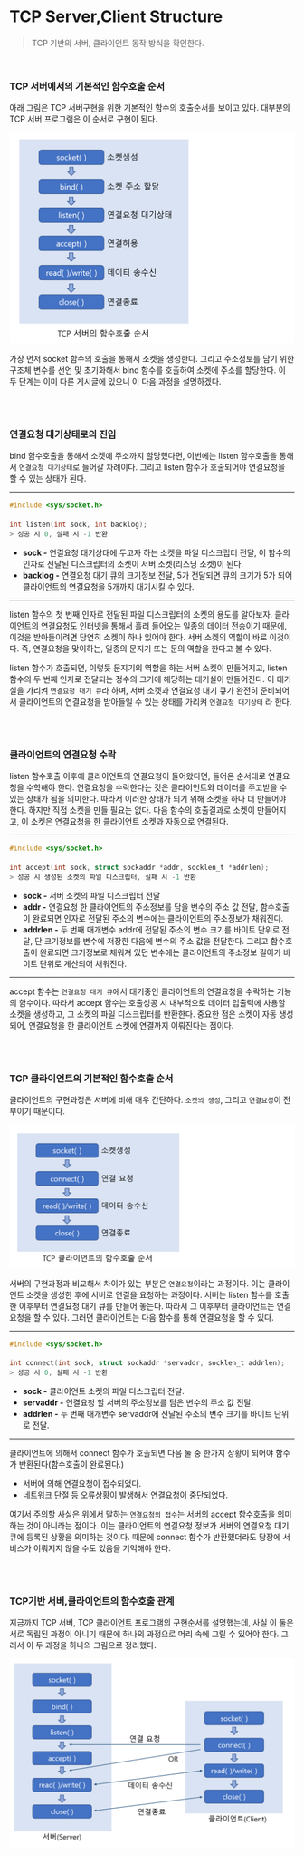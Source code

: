 # TCP Server,Client Structure

> TCP 기반의 서버, 클라이언트 동작 방식을 확인한다.

<br>

### TCP 서버에서의 기본적인 함수호출 순서

아래 그림은 TCP 서버구현을 위한 기본적인 함수의 호출순서를 보이고 있다. 대부분의 TCP 서버 프로그램은 이 순서로 구현이 된다.

![1](../img/Network_Programming/TCP_Server,Client_Structure/1.PNG)

가장 먼저 socket 함수의 호출을 통해서 소켓을 생성한다. 그리고 주소정보를 담기 위한 구조체 변수를 선언 및 초기화해서 bind 함수를 호출하여 소켓에 주소를 할당한다. 이 두 단계는 이미 다른 게시글에 있으니 이 다음 과정을 설명하겠다.

<br>

<br>

### 연결요청 대기상태로의 진입

bind 함수호출을 통해서 소켓에 주소까지 할당했다면, 이번에는 listen 함수호출을 통해서 `연결요청 대기상태`로 들어갈 차례이다. 그리고 listen 함수가 호출되어야 연결요청을 할 수 있는 상태가 된다.

---

```c
#include <sys/socket.h>

int listen(int sock, int backlog);
> 성공 시 0, 실패 시 -1 반환
```

* **sock -** 연결요청 대기상태에 두고자 하는 소켓을 파일 디스크립터 전달, 이 함수의 인자로 전달된 디스크립터의 소켓이 서버 소켓(리스닝 소켓)이 된다.
* **backlog -** 연결요청 대기 큐의 크기정보 전달, 5가 전달되면 큐의 크기가 5가 되어 클라이언트의 연결요청을 5개까지 대기시킬 수 있다.

---

listen 함수의 첫 번째 인자로 전달된 파일 디스크립터의 소켓의 용도를 알아보자. 클라이언트의 연결요청도 인터넷을 통해서 흘러 들어오는 일종의 데이터 전송이기 때문에, 이것을 받아들이려면 당연히 소켓이 하나 있어야 한다. 서버 소켓의 역할이 바로 이것이다. 즉, 연결요청을 맞이하는, 일종의 문지기 또는 문의 역할을 한다고 볼 수 있다. 

listen 함수가 호출되면, 이렇듯 문지기의 역할을 하는 서버 소켓이 만들어지고, listen 함수의 두 번째 인자로 전달되는 정수의 크기에 해당하는 대기실이 만들어진다. 이 대기실을 가리켜 `연결요청 대기 큐`라 하며, 서버 소켓과 연결요청 대기 큐가 완전히 준비되어서 클라이언트의 연결요청을 받아들일 수 있는 상태를 가리켜 `연결요청 대기상태` 라 한다.

<br>

<br>

### 클라이언트의 연결요청 수락

listen 함수호출 이후에 클라이언트의 연결요청이 들어왔다면, 들어온 순서대로 연결요청을 수학해야 한다. 연결요청을 수락한다는 것은 클라이언트와 데이터를 주고받을 수 있는 상태가 됨을 의미한다. 따라서 이러한 상태가 되기 위해 소켓을 하나 더 만들어야 한다. 하지만 직접 소켓을 만들 필요는 없다. 다음 함수의 호출결과로 소켓이 만들어지고, 이 소켓은 연결요청을 한 클라이언트 소켓과 자동으로 연결된다.

---

```c
#include <sys/socket.h>

int accept(int sock, struct sockaddr *addr, socklen_t *addrlen);
> 성공 시 생성된 소켓의 파일 디스크립터, 실패 시 -1 반환
```

* **sock -** 서버 소켓의 파일 디스크립터 전달
* **addr -** 연결요청 한 클라이언트의 주소정보를 담을 변수의 주소 값 전달, 함수호출이 완료되면 인자로 전달된 주소의 변수에는 클라이언트의 주소정보가 채워진다.
* **addrlen -** 두 번째 매개변수 addr에 전달된 주소의 변수 크기를 바이트 단위로 전달, 단 크기정보를 변수에 저장한 다음에 변수의 주소 값을 전달한다. 그리고 함수호출이 완료되면 크기정보로 채워져 있던 변수에는 클라이언트의 주소정보 길이가 바이트 단위로 계산되어 채워진다.

---

accept 함수는 `연결요청 대기 큐`에서 대기중인 클라이언트의 연결요청을 수락하는 기능의 함수이다. 따라서 accept 함수는 호출성공 시 내부적으로 데이터 입출력에 사용할 소켓을 생성하고, 그 소켓의 파일 디스크립터를 반환한다. 중요한 점은 소켓이 자동 생성되어, 연결요청을 한 클라이언트 소켓에 연결까지 이뤄진다는 점이다. 

<br>

<br>

### TCP 클라이언트의 기본적인 함수호출 순서

클라이언트의 구현과정은 서버에 비해 매우 간단하다. `소켓의 생성`, 그리고 `연결요청`이 전부이기 때문이다.

![2](../img/Network_Programming/TCP_Server,Client_Structure/2.PNG)

서버의 구현과정과 비교해서 차이가 있는 부분은 `연결요청`이라는 과정이다. 이는 클라이언트 소켓을 생성한 후에 서버로 연결을 요청하는 과정이다. 서버는 listen 함수를 호출한 이후부터 연결요청 대기 큐를 만들어 놓는다. 따라서 그 이후부터 클라이언트는 연결요청을 할 수 있다. 그러면 클라이언트는 다음 함수를 통해 연결요청을 할 수 있다.

---

```c
#include <sys/socket.h>

int connect(int sock, struct sockaddr *servaddr, socklen_t addrlen);
> 성공 시 0, 실패 시 -1 반환
```

* **sock -** 클라이언트 소켓의 파일 디스크립터 전달.
* **servaddr -** 연결요청 할 서버의 주소정보를 담은 변수의 주소 값 전달.
* **addrlen -** 두 번째 매개변수 servaddr에 전달된 주소의 변수 크기를 바이트 단위로 전달.

---

클라이언트에 의해서 connect 함수가 호출되면 다음 둘 중 한가지 상황이 되어야 함수가 반환된다(함수호출이 완료된다.)

* 서버에 의해 연결요청이 접수되었다.
* 네트워크 단절 등 오류상황이 발생해서 연결요청이 중단되었다.

여기서 주의할 사실은 위에서 말하는 `연결요청의 접수`는 서버의 accept 함수호출을 의미하는 것이 아니라는 점이다. 이는 클라이언트의 연결요청 정보가 서버의 연결요청 대기 큐에 등록된 상황을 의미하는 것이다. 때문에 connect 함수가 반환했더라도 당장에 서비스가 이뤄지지 않을 수도 있음을 기억해야 한다.

<br>

<br>

### TCP기반 서버,클라이언트의 함수호출 관계

지금까지 TCP 서버, TCP 클라이언트 프로그램의 구현순서를 설명했는데, 사실 이 둘은 서로 독립된 과정이 아니기 때문에 하나의 과정으로 머리 속에 그릴 수 있어야 한다. 그래서 이 두 과정을 하나의 그림으로 정리했다.

![3](../img/Network_Programming/TCP_Server,Client_Structure/3.PNG)

